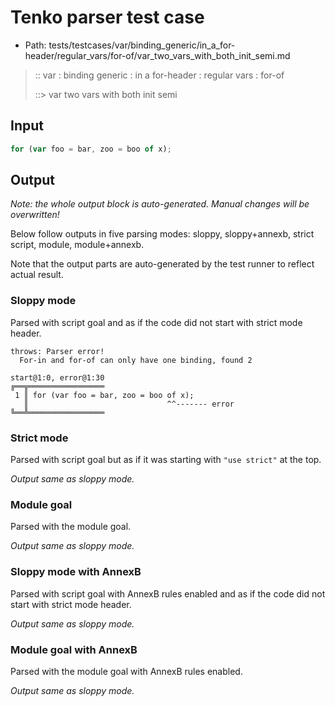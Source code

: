 # Tenko parser test case

- Path: tests/testcases/var/binding_generic/in_a_for-header/regular_vars/for-of/var_two_vars_with_both_init_semi.md

> :: var : binding generic : in a for-header : regular vars : for-of
>
> ::> var two vars with both init semi

## Input


`````js
for (var foo = bar, zoo = boo of x);
`````

## Output

_Note: the whole output block is auto-generated. Manual changes will be overwritten!_

Below follow outputs in five parsing modes: sloppy, sloppy+annexb, strict script, module, module+annexb.

Note that the output parts are auto-generated by the test runner to reflect actual result.

### Sloppy mode

Parsed with script goal and as if the code did not start with strict mode header.

`````
throws: Parser error!
  For-in and for-of can only have one binding, found 2

start@1:0, error@1:30
╔══╦═════════════════
 1 ║ for (var foo = bar, zoo = boo of x);
   ║                               ^^------- error
╚══╩═════════════════

`````

### Strict mode

Parsed with script goal but as if it was starting with `"use strict"` at the top.

_Output same as sloppy mode._

### Module goal

Parsed with the module goal.

_Output same as sloppy mode._

### Sloppy mode with AnnexB

Parsed with script goal with AnnexB rules enabled and as if the code did not start with strict mode header.

_Output same as sloppy mode._

### Module goal with AnnexB

Parsed with the module goal with AnnexB rules enabled.

_Output same as sloppy mode._
